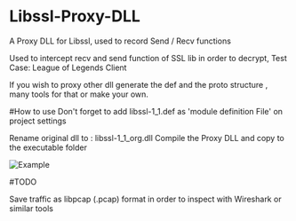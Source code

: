 # Libssl-Proxy-DLL
A Proxy DLL for Libssl, used to record Send / Recv functions


Used to intercept recv and send function of SSL lib in order to decrypt,
Test Case: League of Legends Client

If you wish to proxy other dll generate the def and the proto structure , many tools for that or make your own.

#How to use
Don't forget to add libssl-1_1.def as 'module definition File' on project settings

Rename original dll to : libssl-1_1_org.dll
Compile the Proxy DLL and copy to the executable folder

![Example](https://raw.githubusercontent.com/fabiommc/Libssl-Proxy-DLL/master/example.png) 

#TODO

Save traffic as libpcap (.pcap) format in order to inspect with Wireshark or similar tools 